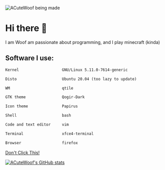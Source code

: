![ACuteWoof being made](https://user-images.githubusercontent.com/63534975/115952379-2a69e500-a503-11eb-9e8b-807c8853ae49.png)

# Hi there 👋
I am Woof
am passionate about programming, and I play minecraft (kinda)

## Software I use:
```markdown
Kernel                   GNU/Linux 5.11.0-7614-generic 

Disto                    Ubuntu 20.04 (too lazy to update)

WM                       qtile

GTK theme                Qogir-Dark

Icon theme               Papirus

Shell                    bash

Code and text editor     vim

Terminal                 xfce4-terminal

Browser                  firefox
```

[Don't Click This!](https://acutewoof.github.io/youtube/index.html)

[![ACuteWoof's GitHub stats](https://github-readme-stats.vercel.app/api?username=ACuteWoof&show_icons=true&theme=nightowl)](https://github.com/anuraghazra/github-readme-stats)
